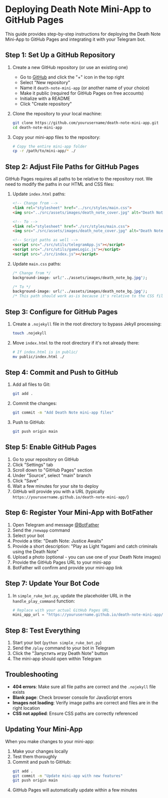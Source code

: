 # Deploying Death Note Mini-App to GitHub Pages

This guide provides step-by-step instructions for deploying the Death Note Mini-App to GitHub Pages and integrating it with your Telegram bot.

## Step 1: Set Up a GitHub Repository

1. Create a new GitHub repository (or use an existing one)
   - Go to [GitHub](https://github.com/) and click the "+" icon in the top right
   - Select "New repository"
   - Name it `death-note-mini-app` (or another name of your choice)
   - Make it public (required for GitHub Pages on free accounts)
   - Initialize with a README
   - Click "Create repository"

2. Clone the repository to your local machine:
   ```bash
   git clone https://github.com/yourusername/death-note-mini-app.git
   cd death-note-mini-app
   ```

3. Copy your mini-app files to the repository:
   ```bash
   # Copy the entire mini-app folder
   cp -r /path/to/mini-app/* ./
   ```

## Step 2: Adjust File Paths for GitHub Pages

GitHub Pages requires all paths to be relative to the repository root. We need to modify the paths in our HTML and CSS files:

1. Update `index.html` paths:
   ```html
   <!-- Change from -->
   <link rel="stylesheet" href="../src/styles/main.css">
   <img src="../src/assets/images/death_note_cover.jpg" alt="Death Note" class="loading-image" id="loadingImage">
   
   <!-- To -->
   <link rel="stylesheet" href="./src/styles/main.css">
   <img src="./src/assets/images/death_note_cover.jpg" alt="Death Note" class="loading-image" id="loadingImage">
   
   <!-- Script paths as well -->
   <script src="./src/utils/telegramApp.js"></script>
   <script src="./src/utils/gameLogic.js"></script>
   <script src="./src/index.js"></script>
   ```

2. Update `main.css` paths:
   ```css
   /* Change from */
   background-image: url('../assets/images/death_note_bg.jpg');
   
   /* To */
   background-image: url('../assets/images/death_note_bg.jpg');
   /* This path should work as-is because it's relative to the CSS file */
   ```

## Step 3: Configure for GitHub Pages

1. Create a `.nojekyll` file in the root directory to bypass Jekyll processing:
   ```bash
   touch .nojekyll
   ```

2. Move `index.html` to the root directory if it's not already there:
   ```bash
   # If index.html is in public/
   mv public/index.html ./
   ```

## Step 4: Commit and Push to GitHub

1. Add all files to Git:
   ```bash
   git add .
   ```

2. Commit the changes:
   ```bash
   git commit -m "Add Death Note mini-app files"
   ```

3. Push to GitHub:
   ```bash
   git push origin main
   ```

## Step 5: Enable GitHub Pages

1. Go to your repository on GitHub
2. Click "Settings" tab
3. Scroll down to "GitHub Pages" section
4. Under "Source", select "main" branch
5. Click "Save"
6. Wait a few minutes for your site to deploy
7. GitHub will provide you with a URL (typically `https://yourusername.github.io/death-note-mini-app/`)

## Step 6: Register Your Mini-App with BotFather

1. Open Telegram and message [@BotFather](https://t.me/BotFather)
2. Send the `/newapp` command
3. Select your bot
4. Provide a title: "Death Note: Justice Awaits"
5. Provide a short description: "Play as Light Yagami and catch criminals using the Death Note"
6. Upload a photo (optional - you can use one of your Death Note images)
7. Provide the GitHub Pages URL to your mini-app
8. BotFather will confirm and provide your mini-app link

## Step 7: Update Your Bot Code

1. In `simple_ruke_bot.py`, update the placeholder URL in the `handle_play_command` function:

   ```python
   # Replace with your actual GitHub Pages URL
   mini_app_url = "https://yourusername.github.io/death-note-mini-app/"
   ```

## Step 8: Test Everything

1. Start your bot (`python simple_ruke_bot.py`)
2. Send the `/play` command to your bot in Telegram
3. Click the "Запустить игру Death Note" button
4. The mini-app should open within Telegram

## Troubleshooting

- **404 errors**: Make sure all file paths are correct and the `.nojekyll` file exists
- **Blank page**: Check browser console for JavaScript errors
- **Images not loading**: Verify image paths are correct and files are in the right location
- **CSS not applied**: Ensure CSS paths are correctly referenced

## Updating Your Mini-App

When you make changes to your mini-app:

1. Make your changes locally
2. Test them thoroughly
3. Commit and push to GitHub:
   ```bash
   git add .
   git commit -m "Update mini-app with new features"
   git push origin main
   ```
4. GitHub Pages will automatically update within a few minutes 